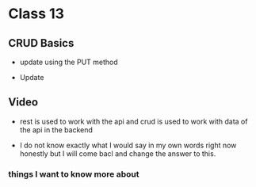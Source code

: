# Class 13

## CRUD Basics

- update using the PUT method

- Update

## Video

- rest is used to work with the api and crud is used to work with data of the api in the backend

- I do not know exactly what I would say in my own words right now honestly but I will come bacl and change the answer to this.

### things I want to know more about